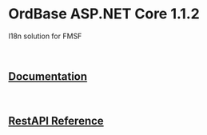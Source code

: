 # OrdBase ASP.NET Core 1.1.2
I18n solution for FMSF


<br>

## [Documentation](https://arxcis.github.io/OrdBase/)

<br>

## [RestAPI Reference](DOCS/api/index.md)

<br>